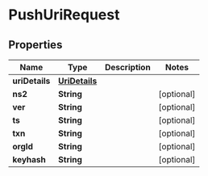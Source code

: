 

# PushUriRequest


## Properties

| Name | Type | Description | Notes |
|------------ | ------------- | ------------- | -------------|
|**uriDetails** | [**UriDetails**](UriDetails.md) |  |  |
|**ns2** | **String** |  |  [optional] |
|**ver** | **String** |  |  [optional] |
|**ts** | **String** |  |  [optional] |
|**txn** | **String** |  |  [optional] |
|**orgId** | **String** |  |  [optional] |
|**keyhash** | **String** |  |  [optional] |



